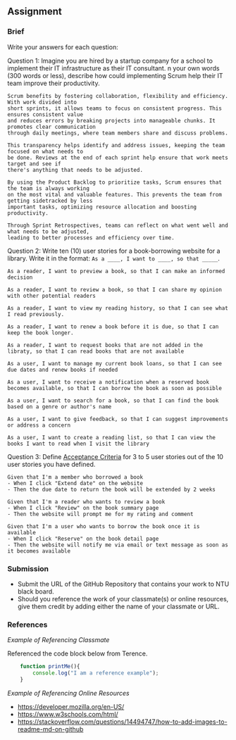 ## Assignment

### Brief

Write your answers for each question:

Question 1:
Imagine you are hired by a startup company for a school to implement their IT infrastructure as their IT consultant. n your own words (300 words or less), describe how could implementing Scrum help their IT team improve their productivity.

```
Scrum benefits by fostering collaboration, flexibility and efficiency. With work divided into 
short sprints, it allows teams to focus on consistent progress. This ensures consistent value 
and reduces errors by breaking projects into manageable chunks. It promotes clear communication 
through daily meetings, where team members share and discuss problems. 

This transparency helps identify and address issues, keeping the team focused on what needs to 
be done. Reviews at the end of each sprint help ensure that work meets target and see if 
there's anything that needs to be adjusted. 

By using the Product Backlog to prioritize tasks, Scrum ensures that the team is always working 
on the most vital and valuable features. This prevents the team from getting sidetracked by less 
important tasks, optimizing resource allocation and boosting productivity.

Through Sprint Retrospectives, teams can reflect on what went well and what needs to be adjusted, 
leading to better processes and efficiency over time.
```

Question 2:
Write ten (10) user stories for a book-borrowing website for a library. Write it in the format: `As a ____, I want to ____, so that _____`.

```
As a reader, I want to preview a book, so that I can make an informed decision

As a reader, I want to review a book, so that I can share my opinion with other potential readers

As a reader, I want to view my reading history, so that I can see what I read previously.

As a reader, I want to renew a book before it is due, so that I can keep the book longer.

As a reader, I want to request books that are not added in the libraty, so that I can read books that are not available

As a user, I want to manage my current book loans, so that I can see due dates and renew books if needed

As a user, I want to receive a notification when a reserved book becomes available, so that I can borrow the book as soon as possible

As a user, I want to search for a book, so that I can find the book based on a genre or author's name

As a user, I want to give feedback, so that I can suggest improvements or address a concern

As a user, I want to create a reading list, so that I can view the books I want to read when I visit the library
```

Question 3: 
Define [Acceptance Criteria](https://resources.scrumalliance.org/Article/need-know-acceptance-criteria) for 3 to 5 user stories out of the 10 user stories you have defined.

```
Given that I'm a member who borrowed a book
- When I click "Extend date" on the website
- Then the due date to return the book will be extended by 2 weeks

Given that I'm a reader who wants to review a book
- When I click "Review" on the book summary page
- Then the website will prompt me for my rating and comment

Given that I'm a user who wants to borrow the book once it is available
- When I click "Reserve" on the book detail page
- Then the website will notify me via email or text message as soon as it becomes available
```


### Submission 

- Submit the URL of the GitHub Repository that contains your work to NTU black board.
- Should you reference the work of your classmate(s) or online resources, give them credit by adding either the name of your classmate or URL. 


### References

_Example of Referencing Classmate_

Referenced the code block below from Terence.
```js
    function printMe(){
        console.log("I am a reference example");
    }
```

_Example of Referencing Online Resources_

- https://developer.mozilla.org/en-US/
- https://www.w3schools.com/html/
- https://stackoverflow.com/questions/14494747/how-to-add-images-to-readme-md-on-github

